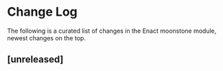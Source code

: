 # Change Log

The following is a curated list of changes in the Enact moonstone module, newest changes on the top.

## [unreleased]
